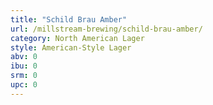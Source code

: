 ```yaml
---
title: "Schild Brau Amber"
url: /millstream-brewing/schild-brau-amber/
category: North American Lager
style: American-Style Lager
abv: 0
ibu: 0
srm: 0
upc: 0
---
```


